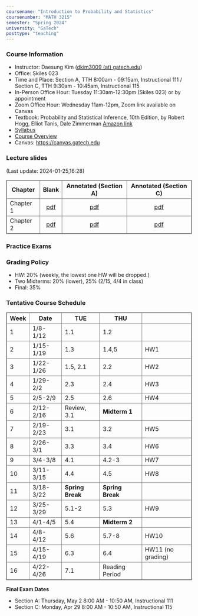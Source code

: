 ```yaml
---
coursename: "Introduction to Probability and Statistics"
coursenumber: "MATH 3215"
semester: "Spring 2024"
university: "GaTech"
posttype: "teaching"
---
```


### Course Information
- Instructor: Daesung Kim ([dkim3009 (at) gatech.edu](mailto:dkim3009@gatech.edu))
- Office: Skiles 023
- Time and Place: Section A, TTH 8:00am - 09:15am, Instructional 111 / Section C, TTH 9:30am - 10:45am, Instructional 115
- In-Person Office Hour: Tuesday 11:30am-12:30pm (Skiles 023) or by appointment
- Zoom Office Hour: Wednesday 11am-12pm, Zoom link available on Canvas
- Textbook: Probability and Statistical Inference, 10th Edition, by Robert Hogg, Elliot Tanis, Dale Zimmerman [Amazon link](https://www.amazon.com/Probability-Statistical-Inference-10th-Robert/dp/013518939X/ref=sr_1_1?crid=39JDK8C3NXWKO&keywords=Probability+and+Statistical+Inference&qid=1683810320&s=books&sprefix=probability+and+statistical+inference%2Cstripbooks%2C67&sr=1-1)
- [Syllabus](syllabus.pdf)
- [Course Overview](m3215-overview.pdf)
- Canvas: https://canvas.gatech.edu

### Lecture slides
(Last update: 2024-01-25,16:28)

| Chapter     | Blank                         | Annotated (Section A)     | Annotated (Section C)     |
| -           | :-:                           | :-:                       | :-:                       |
| Chapter 1   | [pdf](m3215-chap1-blank.pdf)  | [pdf](m3215-chap1-A.pdf)  | [pdf](m3215-chap1-C.pdf)  |
| Chapter 2   | [pdf](m3215-chap2-blank.pdf)  | [pdf](m3215-chap2-A.pdf)  | [pdf](m3215-chap2-C.pdf)  |

### Practice Exams


### Grading Policy

- HW: 20% (weekly, the lowest one HW will be dropped.)
- Two Midterms: 20% (lower), 25% (2/15, 4/4 in class)
- Final: 35% 

### Tentative Course Schedule
| Week | Date           | TUE              | THU              |                   |
| -    | -              | -                | -                | -                 |
| 1    | 1/8-1/12       | 1.1              | 1.2              |                   |
| 2    | 1/15-1/19      | 1.3              | 1.4,5            | HW1               |
| 3    | 1/22-1/26      | 1.5, 2.1         | 2.2              | HW2               |
| 4    | 1/29-2/2       | 2.3              | 2.4              | HW3               |
| 5    | 2/5-2/9        | 2.5              | 2.6              | HW4               |
| 6    | 2/12-2/16      | Review, 3.1      | **Midterm 1**    |                   |
| 7    | 2/19-2/23      | 3.1              | 3.2              | HW5               |
| 8    | 2/26-3/1       | 3.3              | 3.4              | HW6               |
| 9    | 3/4-3/8        | 4.1              | 4.2-3            | HW7               |
| 10   | 3/11-3/15      | 4.4              | 4.5              | HW8               |
| 11   | 3/18-3/22      | **Spring Break** | **Spring Break** |                   |
| 12   | 3/25-3/29      | 5.1-2            | 5.3              | HW9               |
| 13   | 4/1-4/5        | 5.4              | **Midterm 2**    |                   |
| 14   | 4/8-4/12       | 5.6              | 5.7-8            | HW10              |
| 15   | 4/15-4/19      | 6.3              | 6.4              | HW11 (no grading) |
| 16   | 4/22-4/26      | 7.1              | Reading Period   |                   |

**Final Exam Dates**
- Section A: Thursday, May 2 8:00 AM - 10:50 AM, Instructional 111
- Section C: Monday, Apr 29 8:00 AM - 10:50 AM, Instructional 115

<style>
table, th, td {
  border: 1px solid #777;
  border-collapse: collapse;
}
</style>

